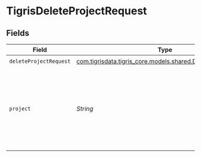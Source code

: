 # TigrisDeleteProjectRequest


## Fields

| Field                                                                                                        | Type                                                                                                         | Required                                                                                                     | Description                                                                                                  |
| ------------------------------------------------------------------------------------------------------------ | ------------------------------------------------------------------------------------------------------------ | ------------------------------------------------------------------------------------------------------------ | ------------------------------------------------------------------------------------------------------------ |
| `deleteProjectRequest`                                                                                       | [com.tigrisdata.tigris_core.models.shared.DeleteProjectRequest](../../models/shared/DeleteProjectRequest.md) | :heavy_check_mark:                                                                                           | N/A                                                                                                          |
| `project`                                                                                                    | *String*                                                                                                     | :heavy_check_mark:                                                                                           | Delete Project with this name. <p></p>**Note**: Deletes all resources under this project. Use with caution.  |